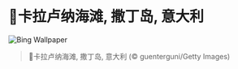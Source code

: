 # 🔖卡拉卢纳海滩, 撒丁岛, 意大利

![Bing Wallpaper](https://www.bing.com/th?id=OHR.CalaLuna_ZH-CN8174946414_1920x1080.jpg&rf=LaDigue_1920x1080.jpg&pid=hp)

> 📝卡拉卢纳海滩, 撒丁岛, 意大利 (© guenterguni/Getty Images)
